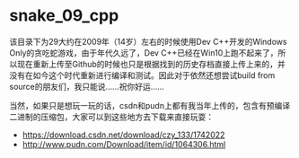 # snake_09_cpp
该目录下为29大约在2009年（14岁）左右的时候使用Dev C++开发的Windows Only的贪吃蛇游戏，由于年代久远了，Dev C++已经在Win10上跑不起来了，所以现在重新上传至Github的时候也只是根据找到的历史存档直接上传上来的，并没有在如今这个时代重新进行编译和测试。因此对于依然还想尝试build from source的朋友们，我只能说……祝你好运……

当然，如果只是想玩一玩的话，csdn和pudn上都有我当年上传的，包含有预编译二进制的压缩包，大家可以到这些地方去下载来直接玩耍：

- https://download.csdn.net/download/czy_133/1742022
- http://www.pudn.com/Download/item/id/1064306.html
